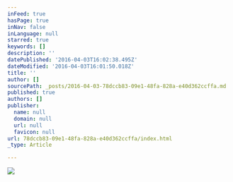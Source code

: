 ```yaml
---
inFeed: true
hasPage: true
inNav: false
inLanguage: null
starred: true
keywords: []
description: ''
datePublished: '2016-04-03T16:02:38.495Z'
dateModified: '2016-04-03T16:01:50.018Z'
title: ''
author: []
sourcePath: _posts/2016-04-03-78dccb83-09e1-48fa-828a-e40d362ccffa.md
published: true
authors: []
publisher:
  name: null
  domain: null
  url: null
  favicon: null
url: 78dccb83-09e1-48fa-828a-e40d362ccffa/index.html
_type: Article

---
```

![](https://the-grid-user-content.s3-us-west-2.amazonaws.com/4cdf8c29-8ada-4eb2-976c-9417cc25223e.jpg)